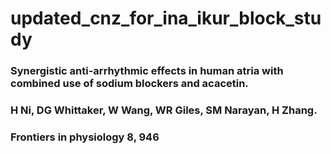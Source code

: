 # updated_cnz_for_ina_ikur_block_study

### Synergistic anti-arrhythmic effects in human atria with combined use of sodium blockers and acacetin.

### H Ni, DG Whittaker, W Wang, WR Giles, SM Narayan, H Zhang.

### Frontiers in physiology 8, 946
